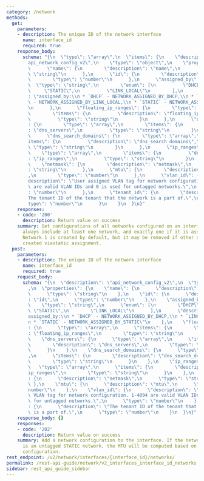 ```yaml
---
category: /network
methods:
  get:
    parameters:
    - description: The unique ID of the network interface
      name: interface_id
      required: true
    response_body:
      schema: "{\n  \"type\": \"array\",\n  \"items\": {\n    \"description\": \"\
        api_network_config_v2\",\n    \"type\": \"object\",\n    \"properties\": {\n\
        \      \"name\": {\n        \"description\": \"name\",\n        \"type\":\
        \ \"string\"\n      },\n      \"id\": {\n        \"description\": \"id\",\n\
        \        \"type\": \"number\"\n      },\n      \"assigned_by\": {\n      \
        \  \"type\": \"string\",\n        \"enum\": [\n          \"DHCP\",\n     \
        \     \"STATIC\",\n          \"LINK_LOCAL\"\n        ],\n        \"description\"\
        : \"assigned_by:\\n * `DHCP` - NETWORK_ASSIGNED_BY_DHCP,\\n * `LINK_LOCAL`\
        \ - NETWORK_ASSIGNED_BY_LINK_LOCAL,\\n * `STATIC` - NETWORK_ASSIGNED_BY_STATIC\"\
        \n      },\n      \"floating_ip_ranges\": {\n        \"type\": \"array\",\n\
        \        \"items\": {\n          \"description\": \"floating_ip_ranges\",\n\
        \          \"type\": \"string\"\n        }\n      },\n      \"dns_servers\"\
        : {\n        \"type\": \"array\",\n        \"items\": {\n          \"description\"\
        : \"dns_servers\",\n          \"type\": \"string\"\n        }\n      },\n\
        \      \"dns_search_domains\": {\n        \"type\": \"array\",\n        \"\
        items\": {\n          \"description\": \"dns_search_domains\",\n         \
        \ \"type\": \"string\"\n        }\n      },\n      \"ip_ranges\": {\n    \
        \    \"type\": \"array\",\n        \"items\": {\n          \"description\"\
        : \"ip_ranges\",\n          \"type\": \"string\"\n        }\n      },\n  \
        \    \"netmask\": {\n        \"description\": \"netmask\",\n        \"type\"\
        : \"string\"\n      },\n      \"mtu\": {\n        \"description\": \"mtu\"\
        ,\n        \"type\": \"number\"\n      },\n      \"vlan_id\": {\n        \"\
        description\": \"User assigned VLAN tag for network configuration. 1-4094\
        \ are valid VLAN IDs and 0 is used for untagged networks.\",\n        \"type\"\
        : \"number\"\n      },\n      \"tenant_id\": {\n        \"description\": \"\
        The tenant ID of the tenant that the network is a part of.\",\n        \"\
        type\": \"number\"\n      }\n    }\n  }\n}"
    responses:
    - code: '200'
      description: Return value on success
    summary: Get configurations of all networks configured on an interface. This will
      always include at least one network, and exactly one if it is assigned by DHCP.
      Network 1 is created by default, but it may be removed if other networks are
      created viastatic assignment.
  post:
    parameters:
    - description: The unique ID of the network interface
      name: interface_id
      required: true
    request_body:
      schema: "{\n  \"description\": \"api_network_config_v2\",\n  \"type\": \"object\"\
        ,\n  \"properties\": {\n    \"name\": {\n      \"description\": \"name\",\n\
        \      \"type\": \"string\"\n    },\n    \"id\": {\n      \"description\"\
        : \"id\",\n      \"type\": \"number\"\n    },\n    \"assigned_by\": {\n  \
        \    \"type\": \"string\",\n      \"enum\": [\n        \"DHCP\",\n       \
        \ \"STATIC\",\n        \"LINK_LOCAL\"\n      ],\n      \"description\": \"\
        assigned_by:\\n * `DHCP` - NETWORK_ASSIGNED_BY_DHCP,\\n * `LINK_LOCAL` - NETWORK_ASSIGNED_BY_LINK_LOCAL,\\\
        n * `STATIC` - NETWORK_ASSIGNED_BY_STATIC\"\n    },\n    \"floating_ip_ranges\"\
        : {\n      \"type\": \"array\",\n      \"items\": {\n        \"description\"\
        : \"floating_ip_ranges\",\n        \"type\": \"string\"\n      }\n    },\n\
        \    \"dns_servers\": {\n      \"type\": \"array\",\n      \"items\": {\n\
        \        \"description\": \"dns_servers\",\n        \"type\": \"string\"\n\
        \      }\n    },\n    \"dns_search_domains\": {\n      \"type\": \"array\"\
        ,\n      \"items\": {\n        \"description\": \"dns_search_domains\",\n\
        \        \"type\": \"string\"\n      }\n    },\n    \"ip_ranges\": {\n   \
        \   \"type\": \"array\",\n      \"items\": {\n        \"description\": \"\
        ip_ranges\",\n        \"type\": \"string\"\n      }\n    },\n    \"netmask\"\
        : {\n      \"description\": \"netmask\",\n      \"type\": \"string\"\n   \
        \ },\n    \"mtu\": {\n      \"description\": \"mtu\",\n      \"type\": \"\
        number\"\n    },\n    \"vlan_id\": {\n      \"description\": \"User assigned\
        \ VLAN tag for network configuration. 1-4094 are valid VLAN IDs and 0 is used\
        \ for untagged networks.\",\n      \"type\": \"number\"\n    },\n    \"tenant_id\"\
        : {\n      \"description\": \"The tenant ID of the tenant that the network\
        \ is a part of.\",\n      \"type\": \"number\"\n    }\n  }\n}"
    response_body: {}
    responses:
    - code: '202'
      description: Return value on success
    summary: Add a network configuration to the interface. If the network being added
      is an untagged STATIC network, the MTU will be computed based on the interface
      configuration.
rest_endpoint: /v2/network/interfaces/{interface_id}/networks/
permalink: /rest-api-guide/network/v2_interfaces_interface_id_networks.html
sidebar: rest_api_guide_sidebar
---
```

